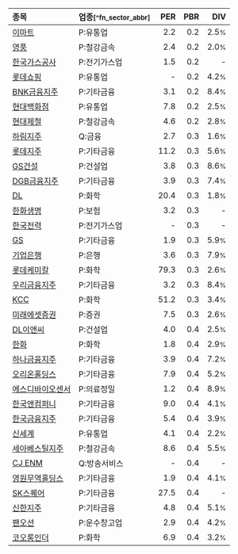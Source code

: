 | **종목** | **업종**<small>[^fn_sector_abbr]</small> | **PER** | **PBR** | **DIV** |
| :--- | :--- | --: | --: | --: |
| [이마트](/139480/) | P:유통업 | 2.2 | 0.2 | 2.5<small>%</small> |
| [영풍](/000670/) | P:철강금속 | 2.4 | 0.2 | 2.0<small>%</small> |
| [한국가스공사](/036460/) | P:전기가스업 | 1.5 | 0.2 | - |
| [롯데쇼핑](/023530/) | P:유통업 | - | 0.2 | 4.2<small>%</small> |
| [BNK금융지주](/138930/) | P:기타금융 | 3.1 | 0.2 | 8.4<small>%</small> |
| [현대백화점](/069960/) | P:유통업 | 7.8 | 0.2 | 2.5<small>%</small> |
| [현대제철](/004020/) | P:철강금속 | 4.6 | 0.2 | 2.8<small>%</small> |
| [하림지주](/003380/) | Q:금융 | 2.7 | 0.3 | 1.6<small>%</small> |
| [롯데지주](/004990/) | P:기타금융 | 11.2 | 0.3 | 5.6<small>%</small> |
| [GS건설](/006360/) | P:건설업 | 3.8 | 0.3 | 8.6<small>%</small> |
| [DGB금융지주](/139130/) | P:기타금융 | 3.9 | 0.3 | 7.4<small>%</small> |
| [DL](/000210/) | P:화학 | 20.4 | 0.3 | 1.8<small>%</small> |
| [한화생명](/088350/) | P:보험 | 3.2 | 0.3 | - |
| [한국전력](/015760/) | P:전기가스업 | - | 0.3 | - |
| [GS](/078930/) | P:기타금융 | 1.9 | 0.3 | 5.9<small>%</small> |
| [기업은행](/024110/) | P:은행 | 3.6 | 0.3 | 7.9<small>%</small> |
| [롯데케미칼](/011170/) | P:화학 | 79.3 | 0.3 | 2.6<small>%</small> |
| [우리금융지주](/316140/) | P:기타금융 | 3.2 | 0.3 | 8.4<small>%</small> |
| [KCC](/002380/) | P:화학 | 51.2 | 0.3 | 3.4<small>%</small> |
| [미래에셋증권](/006800/) | P:증권 | 7.5 | 0.3 | 2.6<small>%</small> |
| [DL이앤씨](/375500/) | P:건설업 | 4.0 | 0.4 | 2.5<small>%</small> |
| [한화](/000880/) | P:화학 | 1.8 | 0.4 | 2.9<small>%</small> |
| [하나금융지주](/086790/) | P:기타금융 | 3.9 | 0.4 | 7.2<small>%</small> |
| [오리온홀딩스](/001800/) | P:기타금융 | 7.9 | 0.4 | 5.2<small>%</small> |
| [에스디바이오센서](/137310/) | P:의료정밀 | 1.2 | 0.4 | 8.9<small>%</small> |
| [한국앤컴퍼니](/000240/) | P:기타금융 | 9.0 | 0.4 | 4.1<small>%</small> |
| [한국금융지주](/071050/) | P:기타금융 | 5.4 | 0.4 | 3.9<small>%</small> |
| [신세계](/004170/) | P:유통업 | 4.1 | 0.4 | 2.2<small>%</small> |
| [세아베스틸지주](/001430/) | P:철강금속 | 8.6 | 0.4 | 5.5<small>%</small> |
| [CJ ENM](/035760/) | Q:방송서비스 | - | 0.4 | - |
| [영원무역홀딩스](/009970/) | P:기타금융 | 1.9 | 0.4 | 4.1<small>%</small> |
| [SK스퀘어](/402340/) | P:기타금융 | 27.5 | 0.4 | - |
| [신한지주](/055550/) | P:기타금융 | 4.8 | 0.4 | 5.1<small>%</small> |
| [팬오션](/028670/) | P:운수창고업 | 2.9 | 0.4 | 4.2<small>%</small> |
| [코오롱인더](/120110/) | P:화학 | 6.9 | 0.4 | 3.2<small>%</small> |